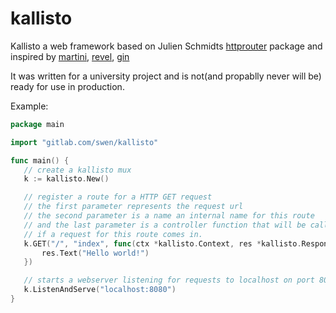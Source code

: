 # kallisto
 Kallisto a web framework based on Julien Schmidts [httprouter](https://github.com/julienschmidt/httprouter) package and inspired by [martini](https://github.com/go-martini/martini), [revel](https://github.com/revel/revel), [gin](https://github.com/gin-gonic/gin)
 
 It was written for a university project and is not(and propablly never will be) ready for use in production.
 
 Example:
 ```go
package main

import "gitlab.com/swen/kallisto"

func main() {
	// create a kallisto mux
	k := kallisto.New()

	// register a route for a HTTP GET request
	// the first parameter represents the request url
	// the second parameter is a name an internal name for this route
	// and the last parameter is a controller function that will be called
	// if a request for this route comes in.
	k.GET("/", "index", func(ctx *kallisto.Context, res *kallisto.Response) {
		res.Text("Hello world!")
	})

	// starts a webserver listening for requests to localhost on port 8080
	k.ListenAndServe("localhost:8080")
}
```
